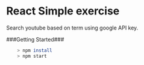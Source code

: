 # React Simple exercise
Search youtube based on term using google API key.

###Getting Started###

```bash
    > npm install
    > npm start
```

